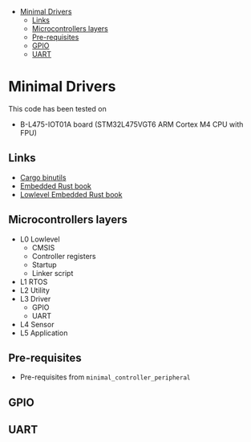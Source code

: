 - [Minimal Drivers](#minimal-drivers)
  - [Links](#links)
  - [Microcontrollers layers](#microcontrollers-layers)
  - [Pre-requisites](#pre-requisites)
  - [GPIO](#gpio)
  - [UART](#uart)

# Minimal Drivers

This code has been tested on

- B-L475-IOT01A board (STM32L475VGT6 ARM Cortex M4 CPU with FPU)

## Links

- [Cargo binutils](https://github.com/rust-embedded/cargo-binutils)
- [Embedded Rust book](https://doc.rust-lang.org/stable/embedded-book/)
- [Lowlevel Embedded Rust book](https://docs.rust-embedded.org/embedonomicon/)

## Microcontrollers layers

- L0 Lowlevel
  - CMSIS
  - Controller registers
  - Startup
  - Linker script
- L1 RTOS
- L2 Utility
- L3 Driver
  - GPIO
  - UART
- L4 Sensor
- L5 Application

## Pre-requisites

- Pre-requisites from `minimal_controller_peripheral`

## GPIO

## UART
